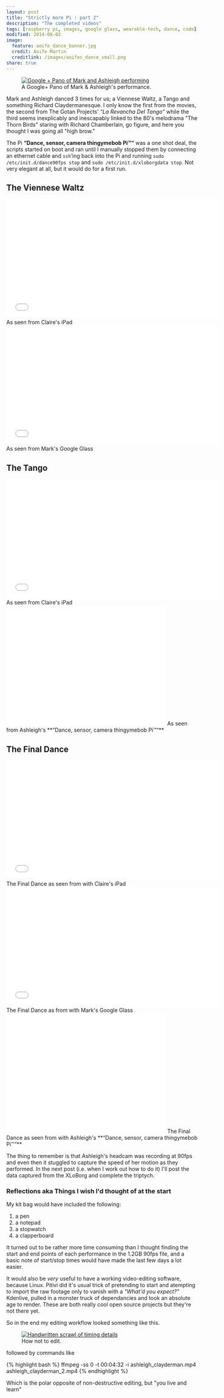 ```yaml
---
layout: post
title: "Strictly more Pi : part 2"
description: "The completed videos"
tags: [raspberry pi, images, google glass, wearable-tech, dance, code]
modified: 2014-08-02
image:
  feature: aoife_dance_banner.jpg
  credit: Aoife Martin
  creditlink: /images/aoifes_dance_small.png
share: true
---
```


<figure>
	<a href="/images/IMG_20140728_144613-PANO.jpg"><img src="/images/IMG_20140728_144613-PANO-resized.jpg" alt="Google + Pano of Mark and Ashleigh performing"></a>
	<figcaption>A Google+ Pano of Mark &amp; Ashleigh's performance.</figcaption>
</figure>

Mark and Ashleigh danced 3 times for us; a Viennese Waltz, a Tango and something Richard Claydermanesque. I only know the first from the movies, the second from The Gotan Projects’ *“La Revancha Del Tango”* while the third seems inexplicably and inescapably linked to the 80's melodrama "The Thorn Birds" staring with Richard Chamberlain, go figure, and here you thought I was going all "high brow."


The Pi **“Dance, sensor, camera thingymebob Pi™“** was a one shot deal, the scripts started on boot and ran until I manually stopped them by connecting an ethernet cable and `ssh`’ing back into the Pi and running `sudo /etc/init.d/dance90fps stop` and `sudo /etc/init.d/xloborgdata stop`.  Not very elegant at all, but it would do for a first run.

## The Viennese Waltz 

<iframe width="560" height="315" src="//www.youtube.com/embed/RhPLQcg4-ro" frameborder="0" allowfullscreen></iframe>
As seen from Claire's iPad

<iframe width="560" height="315" src="//www.youtube.com/embed/g8en82i9y2o" frameborder="0" allowfullscreen></iframe>
As seen from Mark's Google Glass

## The Tango 

<iframe width="560" height="315" src="//www.youtube.com/embed/FDhmOY-LR18" frameborder="0" allowfullscreen></iframe>
As seen from Claire's iPad

<iframe width="420" height="315" src="//www.youtube.com/embed/HrVtRT04x18" frameborder="0" allowfullscreen></iframe>
As seen from Ashleigh's **“Dance, sensor, camera thingymebob Pi™“**


## The Final Dance 

<iframe width="560" height="315" src="//www.youtube.com/embed/Adf8hiVkpLk" frameborder="0" allowfullscreen></iframe>
The Final Dance as seen from with Claire's iPad

<iframe width="560" height="315" src="//www.youtube.com/embed/cgfP9Vx8tmY?start=21&end=150" frameborder="0" allowfullscreen></iframe>
The Final Dance as from with Mark's Google Glass

<iframe width="420" height="315" src="//www.youtube.com/embed/XbNy87KABt8" frameborder="0" allowfullscreen></iframe>
The Final Dance as seen from with Ashleigh's **“Dance, sensor, camera thingymebob Pi™“**

The thing to remember is that Ashleigh's headcam was recording at 90fps and even then it stuggled to capture the speed of her motion as they performed. In the next post (i.e. when I work out how to do it) I'll post the data captured from the XLoBorg and complete the triptych.

### Reflections aka Things I wish I'd thought of at the start 

My kit bag would have included the following:

1. a pen
2. a notepad
3. a stopwatch
4. a clapperboard

It turned out to be rather more time consuming than I thought finding the start and end points of each performance in the 1.2GB 90fps file, and a basic note of start/stop times would have made the last few days a lot easier. 

It would also be *very* useful to have a working video-editing software, because Linux. Pitivi did it's usual trick of pretending to start and atempting to import the raw footage only to vanish with a *"What'd you expect?"* Kdenlive, pulled in a monster truck of dependancies and took an absolute age to render. These are both really cool open source projects but they're not there yet. 

So in the end my editing workflow looked something like this.

<figure>
	<a href="/images/how-not-to-edit.jpg"><img src="/images/how-not-to-edit.jpg" alt="Handwritten scrawl of timing details"></a>
	<figcaption>How not to edit.</figcaption>
</figure>

followed by commands like 

{% highlight bash %}
ffmpeg -ss 0 -t 00:04:32 -i ashleigh_clayderman.mp4 ashleigh_clayderman_2.mp4
{% endhighlight %}

Which is the polar opposite of non-destructive editing, but "you live and learn"
